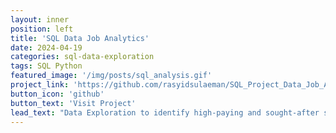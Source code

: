 ```yaml
---
layout: inner
position: left
title: 'SQL Data Job Analytics'
date: 2024-04-19
categories: sql-data-exploration
tags: SQL Python 
featured_image: '/img/posts/sql_analysis.gif'
project_link: 'https://github.com/rasyidsulaeman/SQL_Project_Data_Job_Analysis'
button_icon: 'github'
button_text: 'Visit Project'
lead_text: "Data Exploration to identify high-paying and sought-after skills, optimizing job searches."
---
```

